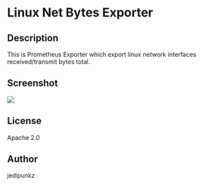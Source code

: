 # Linux Net Bytes Exporter

## Description

This is Prometheus Exporter which export linux network interfaces received/transmit bytes total.

## Screenshot

<img src="https://raw.githubusercontent.com/jedipunkz/linux-network-exporter/main/pix/linux-net-bytes-exporter.png">

## License

Apache 2.0

## Author

jedipunkz
